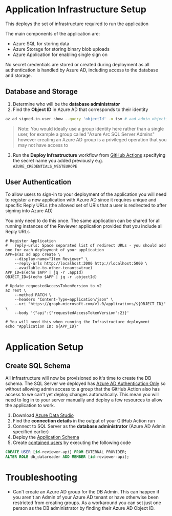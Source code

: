 # Application Infrastructure Setup

This deploys the set of infrastructure required to run the application

The main components of the application are:

* Azure SQL for storing data
* Azure Storage for storing binary blob uploads
* Azure Application for enabling single sign on

No secret credentials are stored or created during deployment as all authentication is handled by Azure AD, including access to the database and storage.

## Database and Storage

1. Determine who will be the **database administrator**
2. Find the **Object ID** in Azure AD that corresponds to their identity

```bash
az ad signed-in-user show --query 'objectId' -o tsv # aad_admin_objectid
```

> Note: You would ideally use a group identity here rather than a single user, for example a group called "Azure Arc SQL Server Admins" however creating an Azure AD group is a privileged operation that you may not have access to

3. Run the **Deploy Infrastructure** workflow from [GitHub Actions](../../actions) specifying the secret name you added previously e.g. `AZURE_CREDENTIALS_WESTEUROPE`

## User Authentication

To allow users to sign-in to your deployment of the application you will need to register a new application with Azure AD since it requires unique and specific Reply URLs (the allowed set of URIs that a user is redirected to after signing into Azure AD)

You only need to do this once. The same application can be shared for all running instances of the Reviewer application provided that you include all Reply URLs

```
# Register Application
#   reply-urls: Space separated list of redirect URLs - you should add one for each deployment of your application
APP=$(az ad app create \
    --display-name="Item Reviewer" \
    --reply-urls http://localhost:3000 http://localhost:5000 \
    --available-to-other-tenants=true)
APP_ID=$(echo $APP | jq -r .appId)
OBJECT_ID=$(echo $APP | jq -r .objectId)

# Update requestedAccessTokenVersion to v2
az rest \
    --method PATCH \
    --headers "Content-Type=application/json" \
    --uri "https://graph.microsoft.com/v1.0/applications/${OBJECT_ID}" \
    --body '{"api":{"requestedAccessTokenVersion":2}}'

# You will need this when running the Infrastructure deployment
echo "Application ID: ${APP_ID}"

```

# Application Setup

## Create SQL Schema

All infrastructure will now be provisioned so it's time to create the DB schema. The SQL Server we deployed has [Azure AD Authentication Only](https://docs.microsoft.com/azure/azure-sql/database/authentication-azure-ad-only-authentication?tabs=azure-cli) so without allowing admin access to a group that the GitHub Action also has access to we can't yet deploy changes automatically. This mean you will need to log in to your server manually and deploy a few resources to allow the application to work.

1. Download [Azure Data Studio](https://azure.microsoft.com/services/developer-tools/data-studio/)
2. Find the **connection details** in the output of your GitHub Action run
3. Connect to SQL Server as the **database administrator** (Azure AD Admin specified earlier)
4. Deploy the [Application Schema](../scripts/schema.sql)
5. Create [contained users](https://docs.microsoft.com/azure/active-directory/managed-identities-azure-resources/tutorial-windows-vm-access-sql#create-contained-user) by executing the following code

```sql
CREATE USER [id-reviewer-api] FROM EXTERNAL PROVIDER;
ALTER ROLE db_datareader ADD MEMBER [id-reviewer-api];
```

# Troubleshooting

* Can't create an Azure AD group for the DB Admin. This can happen if you aren't an Admin of your Azure AD tenant or have otherwise been restricted from creating groups. As a workaround you can set just one person as the DB administrator by finding their Azure AD Object ID.